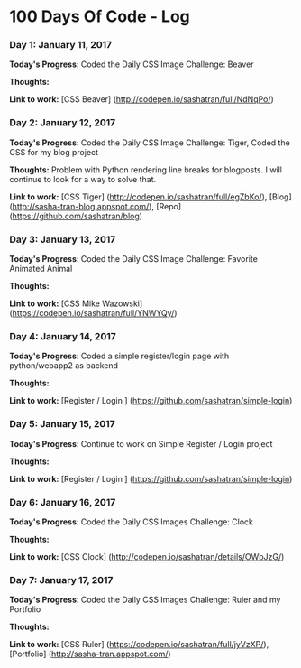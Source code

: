 # 100 Days Of Code - Log

### Day 1: January 11, 2017 

**Today's Progress**: Coded the Daily CSS Image Challenge: Beaver

**Thoughts:** 

**Link to work:** [CSS Beaver] (http://codepen.io/sashatran/full/NdNqPo/)

### Day 2: January 12, 2017 

**Today's Progress**: Coded the Daily CSS Image Challenge: Tiger, Coded the CSS for my blog project

**Thoughts:** Problem with Python rendering line breaks for blogposts. I will continue to look for a way to solve that.

**Link to work:** [CSS Tiger] (http://codepen.io/sashatran/full/egZbKo/), [Blog] (http://sasha-tran-blog.appspot.com/), [Repo] (https://github.com/sashatran/blog)

### Day 3: January 13, 2017 

**Today's Progress**: Coded the Daily CSS Image Challenge: Favorite Animated Animal

**Thoughts:** 

**Link to work:** [CSS Mike Wazowski] (https://codepen.io/sashatran/full/YNWYQy/)

### Day 4: January 14, 2017 

**Today's Progress**: Coded a simple register/login page with python/webapp2 as backend

**Thoughts:** 

**Link to work:** [Register / Login ] (https://github.com/sashatran/simple-login)


### Day 5: January 15, 2017 

**Today's Progress**: Continue to work on Simple Register / Login project

**Thoughts:** 

**Link to work:** [Register / Login ] (https://github.com/sashatran/simple-login)


### Day 6: January 16, 2017 

**Today's Progress**: Coded the Daily CSS Images Challenge: Clock

**Thoughts:** 

**Link to work:** [CSS Clock] (http://codepen.io/sashatran/details/OWbJzG/)

### Day 7: January 17, 2017 

**Today's Progress**: Coded the Daily CSS Images Challenge: Ruler and my Portfolio

**Thoughts:** 

**Link to work:** [CSS Ruler] (https://codepen.io/sashatran/full/jyVzXP/), [Portfolio] (http://sasha-tran.appspot.com/)
